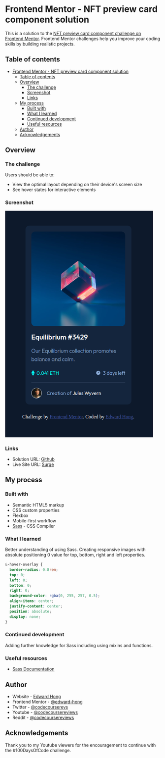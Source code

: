 # Frontend Mentor - NFT preview card component solution

This is a solution to the [NFT preview card component challenge on Frontend Mentor](https://www.frontendmentor.io/challenges/nft-preview-card-component-SbdUL_w0U). Frontend Mentor challenges help you improve your coding skills by building realistic projects.

## Table of contents

- [Frontend Mentor - NFT preview card component solution](#frontend-mentor---nft-preview-card-component-solution)
  - [Table of contents](#table-of-contents)
  - [Overview](#overview)
    - [The challenge](#the-challenge)
    - [Screenshot](#screenshot)
    - [Links](#links)
  - [My process](#my-process)
    - [Built with](#built-with)
    - [What I learned](#what-i-learned)
    - [Continued development](#continued-development)
    - [Useful resources](#useful-resources)
  - [Author](#author)
  - [Acknowledgements](#acknowledgements)

## Overview

### The challenge

Users should be able to:

- View the optimal layout depending on their device's screen size
- See hover states for interactive elements

### Screenshot

![Project Screenshot](./images/screenshot.png)

### Links

- Solution URL: [Github](https://github.com/Code-Course-Reviews/100-days-of-code/tree/main/nft-preview-card-component)
- Live Site URL: [Surge](https://nft-preview-card-component-fm.surge.sh/)

## My process

### Built with

- Semantic HTML5 markup
- CSS custom properties
- Flexbox
- Mobile-first workflow
- [Sass](https://sass-lang.com/) - CSS Compiler

### What I learned

Better understanding of using Sass. Creating responsive images with absolute positioning 0 value for top, bottom, right and left properties.

```scss
&-hover-overlay {
  border-radius: 0.8rem;
  top: 0;
  left: 0;
  bottom: 0;
  right: 0;
  background-color: rgba(0, 255, 257, 0.5);
  align-items: center;
  justify-content: center;
  position: absolute;
  display: none;
}
```

### Continued development

Adding further knowledge for Sass including using mixins and functions.

### Useful resources

- [Sass Documentation](https://sass-lang.com/documentation/)

## Author

- Website - [Edward Hong](https://edwardhong.tech)
- Frontend Mentor - [@edward-hong](https://www.frontendmentor.io/profile/edward-hong)
- Twitter - [@codecourserevs](https://twitter.com/codecourserevs)
- Youtube - [@codecoursereviews](https://www.youtube.com/channel/UCMZA3I7RsWzerxqeTQf_VHQ)
- Reddit - [@codecoursereviews](https://www.reddit.com/user/codecoursereviews)

## Acknowledgements

Thank you to my Youtube viewers for the encouragement to continue with the #100DaysOfCode challenge.
